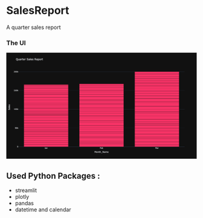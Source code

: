 # SalesReport
A quarter sales report 

### The UI 
![alt text](./assets/img/screenshot.png)


## Used Python Packages  : 
*  streamlit 
*  plotly       
*  pandas  
* datetime and calendar

